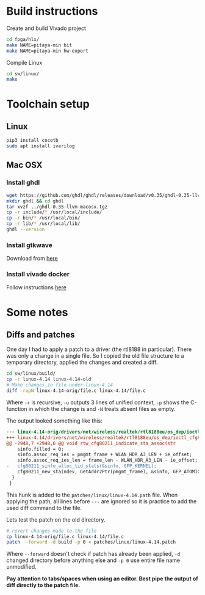 # Build instructions

Create and build Vivado project
```bash
cd fpga/hlx/
make NAME=pitaya-min bit
make NAME=pitaya-min hw-export
```

Compile Linux
```bash
cd sw/linux/
make
```

# Toolchain setup

## Linux

```bash
pip3 install cocotb
sudo apt install iverilog
```


## Mac OSX
### Install ghdl

```bash
wget https://github.com/ghdl/ghdl/releases/download/v0.35/ghdl-0.35-llvm-macosx.tgz
mkdir ghdl && cd ghdl
tar xvzf ../ghdl-0.35-llvm-macosx.tgz
cp -r include/* /usr/local/include/
cp -r bin/* /usr/local/bin/
cp -r lib/* /usr/local/lib/
ghdl --version
```

### Install gtkwave
Download from [here](https://sourceforge.net/projects/gtkwave/files/gtkwave-3.3.95-osx-app/gtkwave.zip/download)

### Install vivado docker
Follow instructions [here](https://github.com/noah95/vivado-docker)


# Some notes

## Diffs and patches
One day I had to apply a patch to a driver (the rtl8188 in particular). 
There was only a change in a single file. So I copied the old file structure to a temporary directory, applied the changes and created a diff.
```bash
cd sw/linux/build/
cp -r linux-4.14 linux-4.14-old
# Make changes in file under linux-4.14
diff -rupN linux-4.14-orig/file.c linux-4.14/file.c
```
Where `-r` is recursive, `-u` outputs 3 lines of unified context, `-p` shows the C-function in which the change is and `-N` treats absent files as empty.

The output looked something like this:
```diff
--- linux-4.14-orig/drivers/net/wireless/realtek/rtl8188eu/os_dep/ioctl_cfg80211.c  2019-10-07 11:00:13.336166963 +0200
+++ linux-4.14/drivers/net/wireless/realtek/rtl8188eu/os_dep/ioctl_cfg80211.c 2019-10-07 11:00:25.527976896 +0200
@@ -2948,7 +2948,6 @@ void rtw_cfg80211_indicate_sta_assoc(str
    sinfo.filled = 0;
    sinfo.assoc_req_ies = pmgmt_frame + WLAN_HDR_A3_LEN + ie_offset;
    sinfo.assoc_req_ies_len = frame_len - WLAN_HDR_A3_LEN - ie_offset;
-   cfg80211_sinfo_alloc_tid_stats(&sinfo, GFP_KERNEL);
    cfg80211_new_sta(ndev, GetAddr2Ptr(pmgmt_frame), &sinfo, GFP_ATOMIC);
  }
 }
```

This hunk is added to the `patches/linux/linux-4.14.path` file. When applying the path, all lines before `---` are ignored so it is practice to add the used diff command to the file.

Lets test the patch on the old directory.
```bash
# revert changes made to the file
cp linux-4.14-orig/file.c linux-4.14/file.c
patch --forward -d build -p 0 < patches/linux/linux-4.14.patch
```
Where `--forward` doesn't check if patch has already been applied, `-d` changed directory before anything else and `-p 0` use entire file name unmodified.

**Pay attention to tabs/spaces when using an editor. Best pipe the output of diff directly to the patch file.**